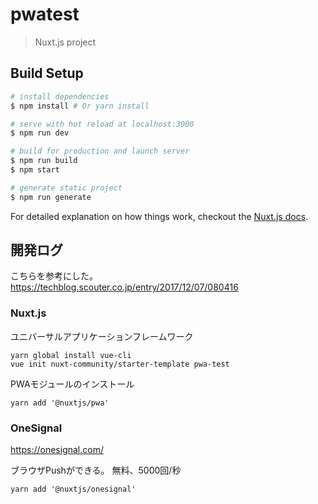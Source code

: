 # pwatest

> Nuxt.js project

## Build Setup

``` bash
# install dependencies
$ npm install # Or yarn install

# serve with hot reload at localhost:3000
$ npm run dev

# build for production and launch server
$ npm run build
$ npm start

# generate static project
$ npm run generate
```

For detailed explanation on how things work, checkout the [Nuxt.js docs](https://github.com/nuxt/nuxt.js).

## 開発ログ

こちらを参考にした。
https://techblog.scouter.co.jp/entry/2017/12/07/080416

### Nuxt.js

ユニバーサルアプリケーションフレームワーク

```
yarn global install vue-cli
vue init nuxt-community/starter-template pwa-test
```

PWAモジュールのインストール

```
yarn add '@nuxtjs/pwa'
```

### OneSignal

https://onesignal.com/

ブラウザPushができる。
無料、5000回/秒

```
yarn add '@nuxtjs/onesignal'
```

